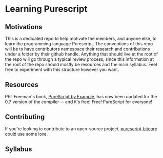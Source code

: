 Learning Purescript
================

## Motivations

This is a dedicated repo to help motivate the members, and anyone else, to learn the programming language Purescript.
The conventions of this repo will be to have contributors namespace their research and contributions under a folder by their
github handle. Anything that should live at the root of the repo will go through a typical review process, since this information
at the root of the repo should mostly be resources and the main syllabus. Feel free to experiment with this structure however you want.

## Resources

Phil Freeman's book, [PureScript by Example](https://leanpub.com/purescript/read), has now been updated for the 0.7 version of the compiler -- and it's free! Free! PureScript for everyone!

## Contributing

If you're looking to contribute to an open-source project, [purescript-bitcore](https://github.com/cxfreeio/purescript-bitcore) could use some love.

## Syllabus
